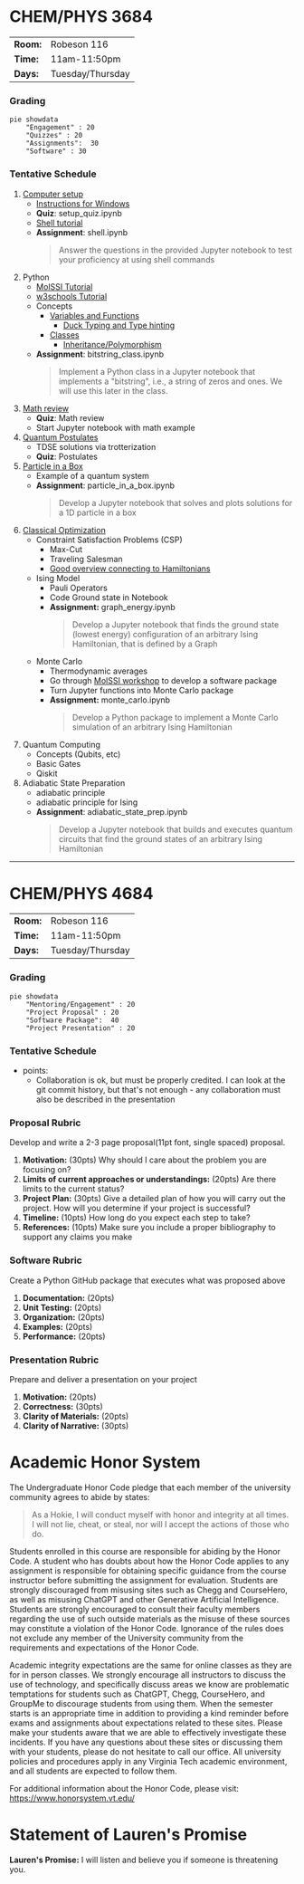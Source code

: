 # CHEM/PHYS 3684

| | |
| --- | --- |
| **Room:** |  Robeson 116 |
| **Time:** | 11am-11:50pm |
| **Days:** | Tuesday/Thursday |

### Grading
```mermaid
pie showdata
	"Engagement" : 20
	"Quizzes" : 20
	"Assignments":  30
	"Software" : 30
```

### Tentative Schedule
1. [Computer setup](https://education.molssi.org/python-package-best-practices/setup.html)
	- [Instructions for Windows](https://chem-phys-x684.github.io/python-package-best-practices/setup.html#installing-wsl-windows-users-only)
	- **Quiz**: setup_quiz.ipynb 
	- [Shell tutorial](https://swcarpentry.github.io/shell-novice/)
	- **Assignment**: shell.ipynb 
		> Answer the questions in the provided Jupyter notebook to test your proficiency at using shell commands
1. Python
	- [MolSSI Tutorial](https://education.molssi.org/python_scripting_cms/01-introduction/index.html)
	- [w3schools Tutorial](https://www.w3schools.com/python/default.asp)
	- Concepts
		- [Variables and Functions](https://www.w3schools.com/python/python_variables.asp)
			- [Duck Typing and Type hinting](https://chem-phys-x684.github.io/python-package-best-practices/06-type-hinting.html)
		- [Classes](https://www.w3schools.com/python/python_classes.asp)
			- [Inheritance/Polymorphism](https://www.w3schools.com/python/python_inheritance.asp)
	- **Assignment**: bitstring_class.ipynb 
		> Implement a Python class in a Jupyter notebook that implements a "bitstring", i.e., a string of zeros and ones. We will use this later in the class. 
3. [Math review](<Math Review.md>)
	- **Quiz**: Math review
	- Start Jupyter notebook with math example
4. [Quantum Postulates](Postulates/README.md)  
	- TDSE solutions via trotterization
	- **Quiz**: Postulates
4. [Particle in a Box](https://en.wikipedia.org/wiki/Particle_in_a_box)
	- Example of a quantum system
	- **Assignment**: particle_in_a_box.ipynb 
		> Develop a Jupyter notebook that solves and plots solutions for a 1D particle in a box 
2. [Classical Optimization](CSP/README.md)
	- Constraint Satisfaction Problems (CSP)
		- Max-Cut
		- Traveling Salesman
		- [Good overview connecting to Hamiltonians](https://arxiv.org/pdf/1501.07030.pdf)
	- Ising Model
		- Pauli Operators
		- Code Ground state in Notebook
		- **Assignment:** graph_energy.ipynb
			> Develop a Jupyter notebook that finds the ground state (lowest energy) configuration of an arbitrary Ising Hamiltonian, that is defined by a Graph 
	- Monte Carlo 
		- Thermodynamic averages
		- Go through [MolSSI workshop](https://education.molssi.org/python-package-best-practices/) to develop a software package
		- Turn Jupyter functions into Monte Carlo package 
		- **Assignment:** monte_carlo.ipynb
			> Develop a Python package to implement a Monte Carlo simulation of an arbitrary Ising Hamiltonian
1. Quantum Computing
	- Concepts (Qubits, etc)
	- Basic Gates
	- Qiskit
5. Adiabatic State Preparation
	<!-- - Ising $\rightarrow$ Heisenberg  -->
	- adiabatic principle
	- adiabatic principle for Ising
	- **Assignment**: adiabatic_state_prep.ipynb
		> Develop a Jupyter notebook that builds and executes quantum circuits that find the ground states of an arbitrary Ising Hamiltonian

---

# CHEM/PHYS 4684 

| | |
| --- | --- |
| **Room:** |  Robeson 116 |
| **Time:** | 11am-11:50pm |
| **Days:** | Tuesday/Thursday |


### Grading
```mermaid
pie showdata
	"Mentoring/Engagement" : 20
	"Project Proposal" : 20
	"Software Package":  40
	"Project Presentation" : 20
```

### Tentative Schedule
- points:
	- Collaboration is ok, but must be properly credited. I can look at the git commit history, but that's not enough - any collaboration must also be described in the presentation

### Proposal Rubric
Develop and write a 2-3 page proposal(11pt font, single spaced) proposal.

1. **Motivation:**  (30pts) 
   Why should I care about the problem you are focusing on? 
2. **Limits of current approaches or understandings:** (20pts) 
   Are there limits to the current status?
3. **Project Plan:** (30pts) 
   Give a detailed plan of how you will carry out the project. How will you determine if your project is successful?
4. **Timeline:** (10pts) 
   How long do you expect each step to take?
5. **References:** (10pts) 
   Make sure you include a proper bibliography to support any claims you make

### Software Rubric
Create a Python GitHub package that executes what was proposed above
1. **Documentation:** (20pts)
2. **Unit Testing:** (20pts)
3. **Organization:** (20pts)
4. **Examples:** (20pts)
5. **Performance:** (20pts)


### Presentation Rubric
Prepare and deliver a presentation on your project
1. **Motivation:** (20pts)
1. **Correctness:** (30pts)
2. **Clarity of Materials:** (20pts)
2. **Clarity of Narrative:** (30pts)


# Academic Honor System
The Undergraduate Honor Code pledge that each member of the university community agrees to abide by states:

>As a Hokie, I will conduct myself with honor and integrity at all times.  I will not lie, cheat, or steal, nor will I accept the actions of those who do.


Students enrolled in this course are responsible for abiding by the Honor Code. A student who
has doubts about how the Honor Code applies to any assignment is responsible for obtaining
specific guidance from the course instructor before submitting the assignment for evaluation.
Students are strongly discouraged from misusing sites such as Chegg and CourseHero, as well as
misusing ChatGPT and other Generative Artificial Intelligence. Students are strongly
encouraged to consult their faculty members regarding the use of such outside materials as the
misuse of these sources may constitute a violation of the Honor Code. Ignorance of the rules
does not exclude any member of the University community from the requirements and
expectations of the Honor Code.

Academic integrity expectations are the same for online classes as they are for in person classes.
We strongly encourage all instructors to discuss the use of technology, and specifically discuss
areas we know are problematic temptations for students such as ChatGPT, Chegg, CourseHero,
and GroupMe to discourage students from using them. When the semester starts is an
appropriate time in addition to providing a kind reminder before exams and assignments about
expectations related to these sites. Please make your students aware that we are able to
effectively investigate these incidents. If you have any questions about these sites or discussing
them with your students, please do not hesitate to call our office. All university policies and
procedures apply in any Virginia Tech academic environment, and all students are expected to
follow them.

For additional information about the Honor Code, please visit: https://www.honorsystem.vt.edu/


# Statement of Lauren's Promise
**Lauren's Promise:** I will listen and believe you if someone is threatening you.

